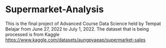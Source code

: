 # Supermarket-Analysis
This is the final project of Advanced Course Data Science held by Tempat Belajar from June 27, 2022 to July 1, 2022.
The dataset that is being processed is from Kaggle https://www.kaggle.com/datasets/aungpyaeap/supermarket-sales
